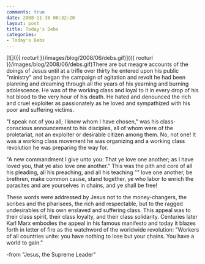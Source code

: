 ```yaml
---
comments: true
date: 2008-11-30 08:32:20
layout: post
title: Today's Debs
categories:
- Today's Debs
---
```


[![]({{ rooturl }}/images/blog/2008/06/debs.gif)]({{ rooturl }}/images/blog/2008/06/debs.gif)There are but meagre accounts of the doings of Jesus until at a trifle over thirty he entered upon his public "ministry" and began the campaign of agitation and revolt he had been planning and dreaming through all the years of his yearning and burning adolescence. He was of the working class and loyal to it in every drop of his hot blood to the very hour of his death. He hated and denounced the rich and cruel exploiter as passionately as he loved and sympathized with his poor and suffering victims.<!-- more -->

"I speak not of you all; I know whom I have chosen," was his class-conscious announcement to his disciples, all of whom were of the proletariat, not an exploiter or desirable citizen among them. No, not one! It was a working class movement he was organizing and a working class revolution he was preparing the way for.

"A new commandment I give unto you: That ye love one another; as I have loved you, that ye also love one another." This was the pith and core of all his pleading, all his preaching, and all his teaching "” love one another, be brethren, make common cause, stand together, ye who labor to enrich the parasites and are yourselves in chains, and ye shall be free!

These words were addressed by Jesus not to the money-changers, the scribes and the pharisees, the rich and respectable, but to the ragged undesirables of his own enslaved and suffering class. This appeal was to their class spirit, their class loyalty, and their class solidarity. Centuries later Karl Marx embodies the appeal in his famous manifesto and today it blazes forth in letter of fire as the watchword of the worldwide revolution: "Workers of all countries unite: you have nothing to lose but your chains. You have a world to gain."


-from "Jesus, the Supreme Leader"
